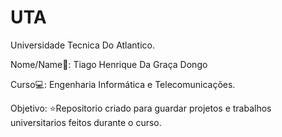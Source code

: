 # UTA
Universidade Tecnica Do Atlantico.

Nome/Name🙂: Tiago Henrique Da Graça Dongo

Curso💻: Engenharia Informática e Telecomunicações.

 Objetivo:
 ⭐Repositorio criado para guardar projetos e trabalhos universitarios feitos durante o curso.

